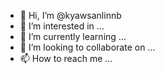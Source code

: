 - 👋 Hi, I’m @kyawsanlinnb
- 👀 I’m interested in ...
- 🌱 I’m currently learning ...
- 💞️ I’m looking to collaborate on ...
- 📫 How to reach me ...

<!---
kyawsanlinnb/kyawsanlinnb is a ✨ special ✨ repository because its `README.md` (this file) appears on your GitHub profile.
You can click the Preview link to take a look at your changes.
--->
